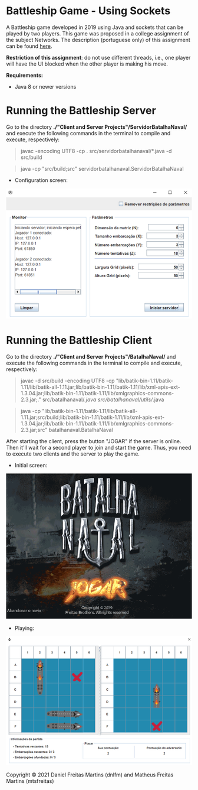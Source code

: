 # Battleship Game - Using Sockets

A Battleship game developed in 2019 using Java and sockets that can be played by two players.
This game was proposed in a college assignment of the subject Networks. The description (portuguese only) of this assignment can be found [here](description-tp2sockets2019.pdf).

**Restriction of this assignment**: do not use different threads, i.e., one player will have the UI blocked when the other player is making his move.

**Requirements:**
- Java 8 or newer versions


# Running the Battleship Server

Go to the directory **./"Client and Server Projects"/ServidorBatalhaNaval/** and execute the following commands in the terminal to compile and execute, respectively:

> javac -encoding UTF8 -cp . src/servidorbatalhanaval/*.java -d src/build

> java -cp "src/build;src" servidorbatalhanaval.ServidorBatalhaNaval


- Configuration screen:

![configuration screen of the server](misc/server_configuration_screen.png "Server")

# Running the Battleship Client

Go to the directory **./"Client and Server Projects"/BatalhaNaval/** and execute the following commands in the terminal to compile and execute, respectively:

> javac -d src/build -encoding UTF8 -cp "lib/batik-bin-1.11/batik-1.11/lib/batik-all-1.11.jar;lib/batik-bin-1.11/batik-1.11/lib/xml-apis-ext-1.3.04.jar;lib/batik-bin-1.11/batik-1.11/lib/xmlgraphics-commons-2.3.jar;." src/batalhanaval/*.java src/batalhanaval/utils/*.java

> java -cp "lib/batik-bin-1.11/batik-1.11/lib/batik-all-1.11.jar;src/build;lib/batik-bin-1.11/batik-1.11/lib/xml-apis-ext-1.3.04.jar;lib/batik-bin-1.11/batik-1.11/lib/xmlgraphics-commons-2.3.jar;src" batalhanaval.BatalhaNaval

After starting the client, press the button "JOGAR" if the server is online. Then it'll wait for a second player to join and start the game. Thus, you need to execute two clients and the server to play the game.

- Initial screen:

![initial screen of client](misc/client_initial_screen.gif "Client")

- Playing:

![client playing](misc/client_playing.png "Client playing")

Copyright © 2021 Daniel Freitas Martins (dnlfm) and Matheus Freitas Martins (mtsfreitas)